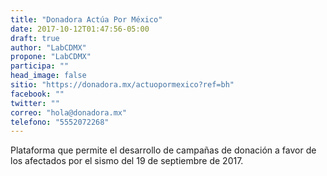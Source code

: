 ```yaml
---
title: "Donadora Actúa Por México"
date: 2017-10-12T01:47:56-05:00
draft: true
author: "LabCDMX"
propone: "LabCDMX"
participa: ""
head_image: false
sitio: "https://donadora.mx/actuopormexico?ref=bh"
facebook: ""
twitter: ""
correo: "hola@donadora.mx"
telefono: "5552072268"
---
```

Plataforma que permite el desarrollo de campañas de donación a favor de los afectados por el sismo del 19 de septiembre de 2017.
